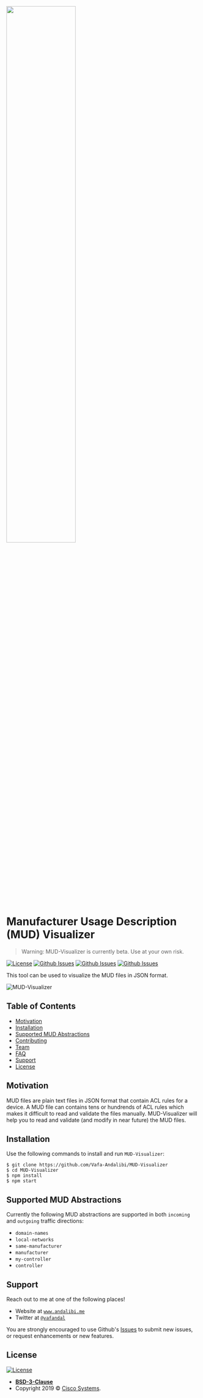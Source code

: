 <a href="https://github.com/Vafa-Andalibi/MUD-Visualizer/blob/master/README.md"><img src="https://github.com/Vafa-Andalibi/MUD-Visualizer/blob/master/img/other_icons/github_logo.png?sanitize=true" width="60%"></a>

# Manufacturer Usage Description (MUD) Visualizer
> Warning: MUD-Visualizer is currently beta. Use at your own risk.

[![License](https://img.shields.io/badge/License-BSD%203--Clause-blue.svg)](https://opensource.org/licenses/BSD-3-Clause) 
[![Github Issues](http://img.shields.io/github/issues/Vafa-Andalibi/MUD-Visualizer/bug.svg)](https://github.com/Vafa-Andalibi/MUD-Visualizer/issues)
[![Github Issues](http://img.shields.io/github/issues/Vafa-Andalibi/MUD-Visualizer/enhancement.svg)](https://github.com/Vafa-Andalibi/MUD-Visualizer/issues)
[![Github Issues](http://img.shields.io/github/issues-pr/Vafa-Andalibi/MUD-Visualizer.svg)](https://github.com/Vafa-Andalibi/MUD-Visualizer/pulls)


This tool can be used to visualize the MUD files in JSON format.

![MUD-Visualizer](img/recordit/recordit.gif)

## Table of Contents 

- [Motivation](#Motivation)
- [Installation](#installation)
- [Supported MUD Abstractions](#features)
- [Contributing](#contributing)
- [Team](#team)
- [FAQ](#faq)
- [Support](#support)
- [License](#license)

## Motivation

MUD files are plain text files in JSON format that contain ACL rules for a device. A MUD file can contains tens or hundrends of ACL rules which makes it difficult to read and validate the files manually. MUD-Visualizer will help you to read and validate (and modify in near future) the MUD files.  

## Installation

Use the following commands to install and run `MUD-Visualizer`: 

```shell
$ git clone https://github.com/Vafa-Andalibi/MUD-Visualizer
$ cd MUD-Visualizer
$ npm install
$ npm start
```

## Supported MUD Abstractions

Currently the following MUD abstractions are supported in both `incoming` and `outgoing` traffic directions: 

- `domain-names`
- `local-networks`
- `same-manufacturer`
- `manufacturer`
- `my-controller`
- `controller`

## Support

Reach out to me at one of the following places!

- Website at <a href="http://andalibi.me" target="_blank">`www.andalibi.me`</a>
- Twitter at <a href="http://twitter.com/vafandal" target="_blank">`@vafandal`</a>

You are strongly encouraged to use Github's <a href="https://github.com/Vafa-Andalibi/MUD-Visualizer/issues" target="_blank">Issues</a> to submit new issues, or request enhancements or new features.

## License

[![License](https://img.shields.io/badge/License-BSD%203--Clause-blue.svg)](https://opensource.org/licenses/BSD-3-Clause) 

- **[BSD-3-Clause](https://opensource.org/licenses/BSD-3-Clause)**
- Copyright 2019 © <a href="https://www.cisco.com/" target="_blank">Cisco Systems</a>.